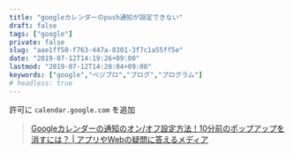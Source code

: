 ```yaml
---
title: "googleカレンダーのpush通知が設定できない"
draft: false
tags: ["google"]
private: false
slug: "aae1ff50-f763-447a-8301-3f7c1a55ff5e"
date: "2019-07-12T14:19:26+09:00"
lastmod: "2019-07-12T14:20:04+09:00"
keywords: ["google","ベジプロ","プログ","プログラム"]
# headless: true
---
```


許可に `calendar.google.com` を追加

> [Googleカレンダーの通知のオン/オフ設定方法！10分前のポップアップを消すには？ | アプリやWebの疑問に答えるメディア](https://applica.info/gmail-calendar-notification)
